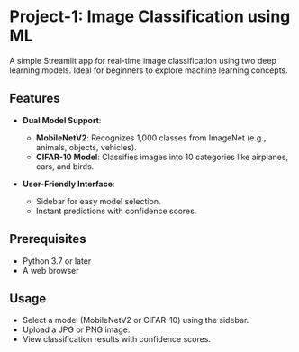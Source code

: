 # Project-1: Image Classification using ML

A simple Streamlit app for real-time image classification using two deep learning models. Ideal for beginners to explore machine learning concepts.

## Features

- **Dual Model Support**:
  - **MobileNetV2**: Recognizes 1,000 classes from ImageNet (e.g., animals, objects, vehicles).
  - **CIFAR-10 Model**: Classifies images into 10 categories like airplanes, cars, and birds.

- **User-Friendly Interface**:
  - Sidebar for easy model selection.
  - Instant predictions with confidence scores.

## Prerequisites

- Python 3.7 or later
- A web browser

## Usage
- Select a model (MobileNetV2 or CIFAR-10) using the sidebar.
- Upload a JPG or PNG image.
- View classification results with confidence scores.